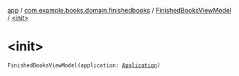 [app](../../index.md) / [com.example.books.domain.finishedbooks](../index.md) / [FinishedBooksViewModel](index.md) / [&lt;init&gt;](./-init-.md)

# &lt;init&gt;

`FinishedBooksViewModel(application: `[`Application`](https://developer.android.com/reference/android/app/Application.html)`)`